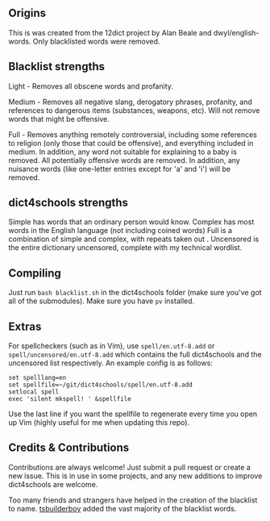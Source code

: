 ## Origins
This is was created from the 12dict project by Alan Beale and dwyl/english-words. Only blacklisted words were removed.

## Blacklist strengths
Light - Removes all obscene words and profanity.

Medium - Removes all negative slang, derogatory phrases, profanity, and references to dangerous items (substances, weapons, etc). Will not remove words that might be offensive.

Full - Removes anything remotely controversial, including some references to religion (only those that could be offensive), and everything included in medium. In addition, any word not suitable for explaining to a baby is removed. All potentially offensive words are removed. In addition, any nuisance words (like one-letter entries except for 'a' and 'i') will be removed.

## dict4schools strengths
Simple has words that an ordinary person would know.
Complex has most words in the English language (not including coined words)
Full is a combination of simple and complex, with repeats taken out .
Uncensored is the entire dictionary uncensored, complete with my technical wordlist.

## Compiling
Just run `bash blacklist.sh` in the dict4schools folder (make sure you've got all of the submodules). Make sure you have `pv` installed.

## Extras
For spellcheckers (such as in Vim), use `spell/en.utf-8.add` or `spell/uncensored/en.utf-8.add` which contains the full dict4schools and the uncensored list respectively. An example config is as follows:

```
set spelllang=en
set spellfile=~/git/dict4schools/spell/en.utf-8.add
setlocal spell
exec 'silent mkspell! ' &spellfile
```

Use the last line if you want the spellfile to regenerate every time you open up Vim (highly useful for me when updating this repo).

## Credits & Contributions
Contributions are always welcome! Just submit a pull request or create a new issue. This is in use in some projects, and any new additions to improve dict4schools are welcome.

Too many friends and strangers have helped in the creation of the blacklist to name.
[tsbuilderboy](https://github.com/tsbuilderboy) added the vast majority of the blacklist words.
